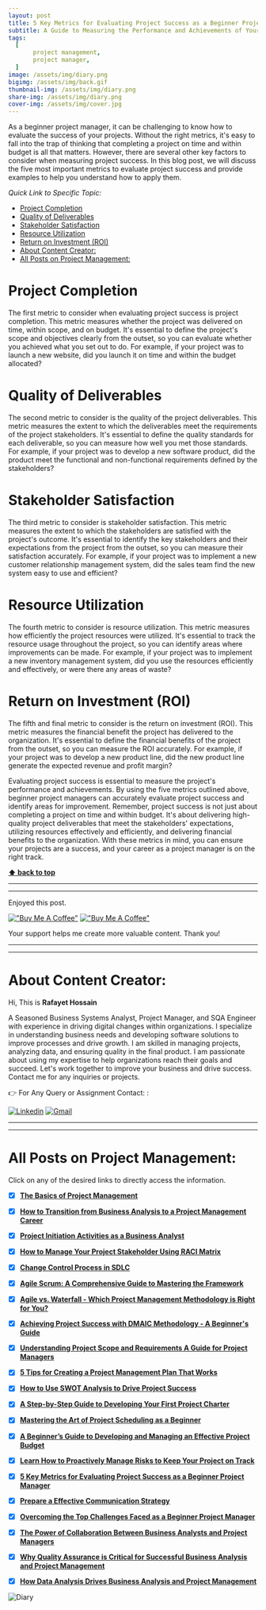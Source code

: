 ```yaml
---
layout: post
title: 5 Key Metrics for Evaluating Project Success as a Beginner Project Manager 
subtitle: A Guide to Measuring the Performance and Achievements of Your Projects
tags:
  [
       project management,
       project manager,
  ]
image: /assets/img/diary.png
bigimg: /assets/img/back.gif
thumbnail-img: /assets/img/diary.png
share-img: /assets/img/diary.png
cover-img: /assets/img/cover.jpg
---
```


As a beginner project manager, it can be challenging to know how to evaluate the success of your projects. Without the right metrics, it's easy to fall into the trap of thinking that completing a project on time and within budget is all that matters. However, there are several other key factors to consider when measuring project success. In this blog post, we will discuss the five most important metrics to evaluate project success and provide examples to help you understand how to apply them.




_Quick Link to Specific Topic:_
- [Project Completion](#project-completion)
- [Quality of Deliverables](#quality-of-deliverables)
- [Stakeholder Satisfaction](#stakeholder-satisfaction)
- [Resource Utilization](#resource-utilization)
- [Return on Investment (ROI)](#return-on-investment-roi)
- [About Content Creator:](#about-content-creator)
- [All Posts on Project Management:](#all-posts-on-project-management)



# Project Completion
The first metric to consider when evaluating project success is project completion. This metric measures whether the project was delivered on time, within scope, and on budget. It's essential to define the project's scope and objectives clearly from the outset, so you can evaluate whether you achieved what you set out to do. For example, if your project was to launch a new website, did you launch it on time and within the budget allocated?

# Quality of Deliverables
The second metric to consider is the quality of the project deliverables. This metric measures the extent to which the deliverables meet the requirements of the project stakeholders. It's essential to define the quality standards for each deliverable, so you can measure how well you met those standards. For example, if your project was to develop a new software product, did the product meet the functional and non-functional requirements defined by the stakeholders?

# Stakeholder Satisfaction
The third metric to consider is stakeholder satisfaction. This metric measures the extent to which the stakeholders are satisfied with the project's outcome. It's essential to identify the key stakeholders and their expectations from the project from the outset, so you can measure their satisfaction accurately. For example, if your project was to implement a new customer relationship management system, did the sales team find the new system easy to use and efficient?

# Resource Utilization
The fourth metric to consider is resource utilization. This metric measures how efficiently the project resources were utilized. It's essential to track the resource usage throughout the project, so you can identify areas where improvements can be made. For example, if your project was to implement a new inventory management system, did you use the resources efficiently and effectively, or were there any areas of waste?

# Return on Investment (ROI)
The fifth and final metric to consider is the return on investment (ROI). This metric measures the financial benefit the project has delivered to the organization. It's essential to define the financial benefits of the project from the outset, so you can measure the ROI accurately. For example, if your project was to develop a new product line, did the new product line generate the expected revenue and profit margin?


Evaluating project success is essential to measure the project's performance and achievements. By using the five metrics outlined above, beginner project managers can accurately evaluate project success and identify areas for improvement. Remember, project success is not just about completing a project on time and within budget. It's about delivering high-quality project deliverables that meet the stakeholders' expectations, utilizing resources effectively and efficiently, and delivering financial benefits to the organization. With these metrics in mind, you can ensure your projects are a success, and your career as a project manager is on the right track.



**[⬆ back to top](#project-completion)**



----------------------------------------------------------------------
----------------------------------------------------------------------


Enjoyed this post. 

[!["Buy Me A Coffee"](https://www.buymeacoffee.com/assets/img/custom_images/orange_img.png)](https://www.buymeacoffee.com/rafayetanalyst/) [!["Buy Me A Coffee"](https://www.buymeacoffee.com/assets/img/custom_images/orange_img.png)](https://www.buymeacoffee.com/rafayetanalyst/)
 
Your support helps me create more valuable content. Thank you!






----------------------------------------------------------------------
----------------------------------------------------------------------

# About Content Creator: 


Hi, This is **Rafayet Hossain**

A Seasoned Business Systems Analyst, Project Manager, and SQA Engineer with experience in driving digital changes within organizations. I specialize in understanding business needs and developing software solutions to improve processes and drive growth. I am skilled in managing projects, analyzing data, and ensuring quality in the final product. I am passionate about using my expertise to help organizations reach their goals and succeed. Let's work together to improve your business and drive success. Contact me for any inquiries or projects.

 


👉 For Any Query or Assignment Contact: : 


[![Linkedin](https://img.shields.io/badge/-LinkedIn-blue?style=flat&logo=Linkedin&logoColor=white)](https://www.linkedin.com/in/rafayethossain/)
[![Gmail](https://img.shields.io/badge/-Gmail-c14438?style=flat&logo=Gmail&logoColor=white)](mailto:rafayet13@gmail.com)


----------------------------------------------------------------------
----------------------------------------------------------------------




# All Posts on Project Management:  

Click on any of the desired links to directly access the information.

- [x]  [**The Basics of Project Management**](https://rafayethossain.github.io/2022-10-10-Project-Management-Beginner's-Guide/)
- [x]  [**How to Transition from Business Analysis to a Project Management Career**](https://rafayethossain.github.io/2022-10-15-Transition-from-Business-Analysis-to-a-Project-Manager/)
- [x]  [**Project Initiation Activities as a Business Analyst**](https://rafayethossain.github.io/2019-02-07-Project-Initiation-Business-Analysis-Activities/)
- [x]  [**How to Manage Your Project Stakeholder Using RACI Matrix**](https://rafayethossain.github.io/2019-02-27-Stakeholder-Management-Business-Analyst/) 
- [x]  [**Change Control Process in SDLC**](https://rafayethossain.github.io/2019-07-07-Change-Control-Process-in-SDLC/)
- [x]  [**Agile Scrum: A Comprehensive Guide to Mastering the Framework**](https://rafayethossain.github.io/2022-11-11-Agile-Scrum-in-a-Nutshell/)
-  [x]  [**Agile vs. Waterfall - Which Project Management Methodology is Right for You?**](https://rafayethossain.github.io/2022-11-28-Agile-vs-Waterfall-Choosing-the-Right-Methodology-for-Your-Project/)
-  [x]  [**Achieving Project Success with DMAIC Methodology - A Beginner's Guide**](https://rafayethossain.github.io/2022-12-01-Achieving-Project-Success-with-DMAIC-Methodology/)
-  [x]  [**Understanding Project Scope and Requirements A Guide for Project Managers**](https://rafayethossain.github.io/2022-12-12-Understanding-Project-Scope-and-Requirements/)
-  [x]  [**5 Tips for Creating a Project Management Plan That Works**](https://rafayethossain.github.io/2022-12-14-Tips-for-Creating-a-Project-Management-Plan-that-Works/)
-  [x]  [**How to Use SWOT Analysis to Drive Project Success**](https://rafayethossain.github.io/2022-12-15-How-to-Conduct-a-SWOT-Analysis-for-Your-Project/)
-  [x]  [**A Step-by-Step Guide to Developing Your First Project Charter**](https://rafayethossain.github.io/2022-12-17-A-Step-by-Step-Guide-to-Developing-Your-First-Project-Charter/)
-  [x]  [**Mastering the Art of Project Scheduling as a Beginner**](https://rafayethossain.github.io/2023-01-05-How-to-Develop-a-Project-Schedule-for-as-a-Beginner/)
-  [x]  [**A Beginner’s Guide to Developing and Managing an Effective Project Budget**](https://rafayethossain.github.io/2023-01-10-How-to-Develop-and-Manage-a-Project-Budget-for-as-a-Beginner/)
-  [x]  [**Learn How to Proactively Manage Risks to Keep Your Project on Track**](https://rafayethossain.github.io/2023-01-12-How-to-Identify-and-Manage-Project-Risk-as-a-Beginner/)
-  [x]  [**5 Key Metrics for Evaluating Project Success as a Beginner Project Manager**](https://rafayethossain.github.io/2023-01-14-How-to-Evaluate-Project-Sucess-as-a-Beginner/)
-  [x]  [**Prepare a Effective Communication Strategy**](https://rafayethossain.github.io/2023-01-18-Effective-Communcation-Strategies-for-Project-Manage-and-Business-Analyst/)
-  [x]  [**Overcoming the Top Challenges Faced as a Beginner Project Manager**](https://rafayethossain.github.io/2023-01-22-Top-Challenges-Faced-by-a-Beginner-Project-Manager/)
-  [x]  [**The Power of Collaboration Between Business Analysts and Project Managers**](https://rafayethossain.github.io/2023-01-24-The-Benefits-of-Collboration-Between-Business-Analyst-and-Project-Manager/)
-  [x]  [**Why Quality Assurance is Critical for Successful Business Analysis and Project Management**](https://rafayethossain.github.io/2023-01-28-The-Importance-of-Quality-Assurance-in-Business-Analysis-and-Project-Management/)
-  [x]  [**How Data Analysis Drives Business Analysis and Project Management**](https://rafayethossain.github.io/2023-01-30-The-Role-of-Data-Analysis-in-Business-Analysis-and-Project-Management/)


![Diary](/assets/img/diary.png "Diary")
